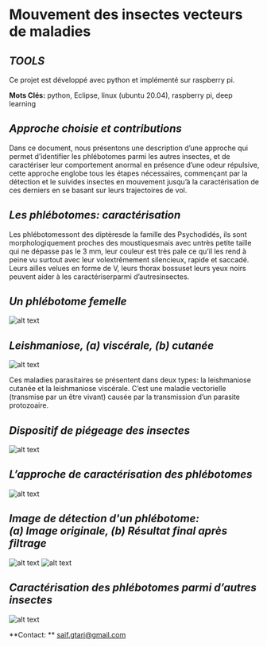 
# Mouvement des insectes vecteurs de maladies 
## _TOOLS_
Ce projet est développé avec python et implémenté sur raspberry pi.

**Mots Clés:** python, Eclipse, linux (ubuntu 20.04), raspberry pi, deep learning
## _Approche choisie et contributions_
Dans  ce  document,  nous  présentons  une  description  d’une  approche qui   permet d’identifier les phlébotomes parmi les autres insectes, et   de   caractériser   leur comportement anormal en présence d’une odeur répulsive, cette approche englobe tous les étapes nécessaires, commençant par la détection et le suivides insectes en mouvement jusqu’à la caractérisation de ces derniers en se basant sur leurs trajectoires de vol. 
## _Les phlébotomes: caractérisation_
Les phlébotomessont des diptèresde la famille des Psychodidés, ils sont morphologiquement  proches des moustiquesmais avec untrès petite taille qui ne dépasse pas le 3 mm, leur couleur est très pale ce qu’il les rend à peine vu surtout avec leur  volextrêmement silencieux, rapide et saccadé. Leurs ailles velues en forme de V, leurs thorax bossuset leurs yeux noirs peuvent aider à les caractériserparmi d’autresinsectes.

## _Un phlébotome femelle_
![alt text](https://github.com/ELGTARI-Saif-Eddine/Mouvement-des-insectes-vecteurs-de-maladies/blob/main/images/a.png)
## _Leishmaniose, (a) viscérale, (b) cutanée_
![alt text](https://github.com/ELGTARI-Saif-Eddine/Mouvement-des-insectes-vecteurs-de-maladies/blob/main/images/b.png)

Ces maladies parasitaires se présentent dans deux types: la leishmaniose cutanée et la leishmaniose viscérale. C’est une maladie vectorielle (transmise par un être vivant) causée par la transmission d’un parasite protozoaire.

## _Dispositif de piégeage des insectes_
![alt text](https://github.com/ELGTARI-Saif-Eddine/Mouvement-des-insectes-vecteurs-de-maladies/blob/main/images/c.png)


## _L’approche de caractérisation des phlébotomes_
![alt text](https://github.com/ELGTARI-Saif-Eddine/Mouvement-des-insectes-vecteurs-de-maladies/blob/main/images/f.png)



## _Image de détection d'un phlébotome: <br> (a) Image originale, (b) Résultat final après filtrage_
![alt text](https://github.com/ELGTARI-Saif-Eddine/Mouvement-des-insectes-vecteurs-de-maladies/blob/main/images/d.png)
![alt text](https://github.com/ELGTARI-Saif-Eddine/Mouvement-des-insectes-vecteurs-de-maladies/blob/main/images/e.png)


## _Caractérisation des phlébotomes parmi d’autres insectes_ 
![alt text](https://github.com/ELGTARI-Saif-Eddine/Mouvement-des-insectes-vecteurs-de-maladies/blob/main/images/g.png)

**Contact: **  saif.gtari@gmail.com


